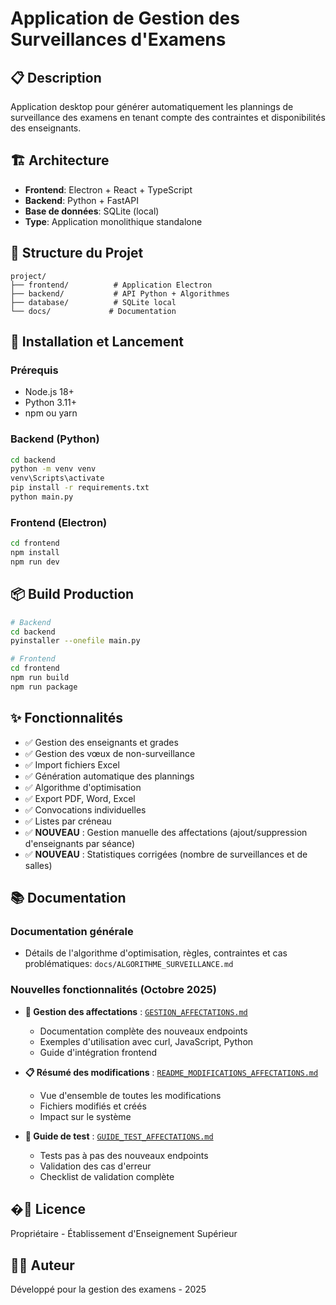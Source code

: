 # Application de Gestion des Surveillances d'Examens

## 📋 Description

Application desktop pour générer automatiquement les plannings de surveillance des examens en tenant compte des contraintes et disponibilités des enseignants.

## 🏗️ Architecture

- **Frontend**: Electron + React + TypeScript
- **Backend**: Python + FastAPI
- **Base de données**: SQLite (local)
- **Type**: Application monolithique standalone

## 📁 Structure du Projet

```
project/
├── frontend/          # Application Electron
├── backend/           # API Python + Algorithmes
├── database/          # SQLite local
└── docs/             # Documentation
```

## 🚀 Installation et Lancement

### Prérequis
- Node.js 18+
- Python 3.11+
- npm ou yarn

### Backend (Python)
```bash
cd backend
python -m venv venv
venv\Scripts\activate
pip install -r requirements.txt
python main.py
```

### Frontend (Electron)
```bash
cd frontend
npm install
npm run dev
```

## 📦 Build Production

```bash
# Backend
cd backend
pyinstaller --onefile main.py

# Frontend
cd frontend
npm run build
npm run package
```

## ✨ Fonctionnalités

- ✅ Gestion des enseignants et grades
- ✅ Gestion des vœux de non-surveillance
- ✅ Import fichiers Excel
- ✅ Génération automatique des plannings
- ✅ Algorithme d'optimisation
- ✅ Export PDF, Word, Excel
- ✅ Convocations individuelles
- ✅ Listes par créneau
- ✅ **NOUVEAU** : Gestion manuelle des affectations (ajout/suppression d'enseignants par séance)
- ✅ **NOUVEAU** : Statistiques corrigées (nombre de surveillances et de salles)

## 📚 Documentation

### Documentation générale
- Détails de l'algorithme d'optimisation, règles, contraintes et cas problématiques: `docs/ALGORITHME_SURVEILLANCE.md`

### Nouvelles fonctionnalités (Octobre 2025)
- **📘 Gestion des affectations** : [`GESTION_AFFECTATIONS.md`](GESTION_AFFECTATIONS.md)
  - Documentation complète des nouveaux endpoints
  - Exemples d'utilisation avec curl, JavaScript, Python
  - Guide d'intégration frontend

- **📋 Résumé des modifications** : [`README_MODIFICATIONS_AFFECTATIONS.md`](README_MODIFICATIONS_AFFECTATIONS.md)
  - Vue d'ensemble de toutes les modifications
  - Fichiers modifiés et créés
  - Impact sur le système

- **🧪 Guide de test** : [`GUIDE_TEST_AFFECTATIONS.md`](GUIDE_TEST_AFFECTATIONS.md)
  - Tests pas à pas des nouveaux endpoints
  - Validation des cas d'erreur
  - Checklist de validation complète

## �📄 Licence

Propriétaire - Établissement d'Enseignement Supérieur

## 👨‍💻 Auteur

Développé pour la gestion des examens - 2025

